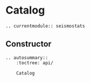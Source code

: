# Catalog

```{eval-rst}
.. currentmodule:: seismostats
```

## Constructor

```{eval-rst}
.. autosummary:: 
    :toctree: api/

    Catalog
```